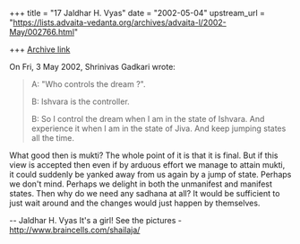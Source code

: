 +++
title = "17 Jaldhar H. Vyas"
date = "2002-05-04"
upstream_url = "https://lists.advaita-vedanta.org/archives/advaita-l/2002-May/002766.html"

+++
[Archive link](https://lists.advaita-vedanta.org/archives/advaita-l/2002-May/002766.html)

On Fri, 3 May 2002, Shrinivas Gadkari wrote:

> A: "Who controls the dream ?".
>
> B: Ishvara is the controller.
>
> B: So I control the dream when I am in the state of Ishvara. And
> experience it when I am in the state of Jiva. And keep jumping
> states all the time.

What good then is mukti?  The whole point of it is that it is final.  But
if this view is accepted then even if by arduous effort we manage to
attain mukti, it could suddenly be yanked away from us again by a jump of
state.  Perhaps we don't mind.  Perhaps we delight in both the unmanifest
and manifest states.  Then why do we need any sadhana at all?  It would be
sufficient to just wait around and the changes would just happen by
themselves.

--
Jaldhar H. Vyas <jaldhar at braincells.com>
It's a girl! See the pictures - http://www.braincells.com/shailaja/


